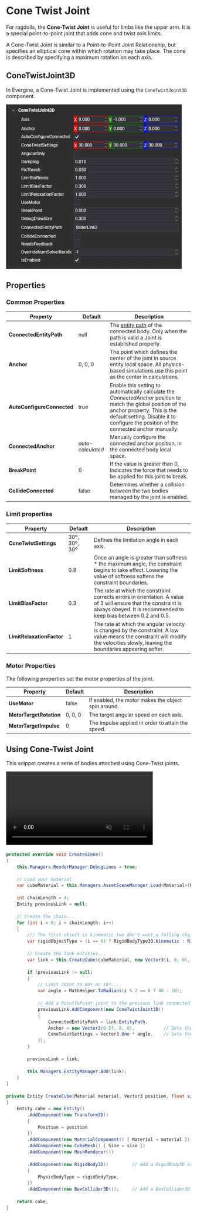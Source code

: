 # Cone Twist Joint

For ragdolls, the **Cone-Twist Joint** is useful for limbs like the upper arm. It is a special point-to-point joint that adds cone and twist axis limits.

A Cone-Twist Joint is similar to a Point-to-Point Joint Relationship, but specifies an elliptical cone within which rotation may take place. The cone is described by specifying a maximum rotation on each axis.

## ConeTwistJoint3D

In Evergine, a Cone-Twist Joint is implemented using the `ConeTwistJoint3D` component.

![Point-to-Point Joint](images/conetwistJointComponent.png)


## Properties

### Common Properties

| Property | Default | Description |
| --- | --- | --- |
| **ConnectedEntityPath** | null |  The [entity path](../../basics/component_arch/entities/entity_hierarchy.md#entity-paths) of the connected body. Only when the path is valid a Joint is established properly. |
| **Anchor** | 0, 0, 0 | The point which defines the center of the joint in source entity local space. All physics-based simulations use this point as the center in calculations. |
| **AutoConfigureConnected** | true | Enable this setting to automatically calculate the *ConnectedAnchor* position to match the global position of the anchor property. This is the default setting. Disable it to configure the position of the connected anchor manually. |
| **ConnectedAnchor** | *auto-calculated* | Manually configure the connected anchor position, in the connected body local space. |
| **BreakPoint** | 0 | If the value is greater than 0, Indicates the force that needs to be applied for this joint to break. |
| **CollideConnected** | false | Determines whether a collision between the two bodies managed by the joint is enabled. |

### Limit properties

| Property | Default | Description |
| --- | --- | --- |
| **ConeTwistSettings** | 30º, 30º, 30º | Defines the limitation angle in each axis. |
| **LimitSoftness** | 0.9 |  Once an angle is greater than softness * the maximum angle, the constraint begins to take effect. Lowering the value of softness softens the constraint boundaries. |
| **LimitBiasFactor** | 0.3 |  The rate at which the constraint corrects errors in orientation. A value of 1 will ensure that the constraint is always obeyed. It is recommended to keep bias between 0.2 and 0.5. |
| **LimitRelaxationFactor** | 1 |  The rate at which the angular velocity is changed by the constraint. A low value means the constraint will modify the velocities slowly, leaving the boundaries appearing softer. |

### Motor Properties

The following properties set the motor properties of the joint.

| Property | Default | Description |
| --- | --- | --- |
| **UseMotor** | false |  If enabled, the motor makes the object spin around. |
| **MotorTargetRotation** | 0, 0, 0 |  The target angular speed on each axis. |
| **MotorTargetImpulse** | 0 |  The impulse applied in order to attain the speed. |

## Using Cone-Twist Joint

This snippet creates a serie of bodies attached using Cone-Twist joints.

<video autoplay loop muted width="400px" height="auto">
  <source src="images/ConeTwistSample.mp4" type="video/mp4">
</video>

```csharp
protected override void CreateScene()
{
    this.Managers.RenderManager.DebugLines = true;

    // Load your material
    var cubeMaterial = this.Managers.AssetSceneManager.Load<Material>(EvergineContent.CrateMat);

    int chainLength = 4;
    Entity previousLink = null;

    // Create the chain...
    for (int i = 0; i < chainLength; i++)
    {
        /// The first object is kinematic (we don't want a falling chain :D)
        var rigidObjectType = (i == 0) ? RigidBodyType3D.Kinematic : RigidBodyType3D.Dynamic;

        // Create the link entities...
        var link = this.CreateCube(cubeMaterial, new Vector3(i, 0, 0), 0.75f, rigidObjectType);

        if (previousLink != null)
        {
            // Limit Joint to 40º or 10º...
            var angle = MathHelper.ToRadians(i % 2 == 0 ? 40 : 10);

            // Add a PointToPoint joint to the previous link connected to the current link...
            previousLink.AddComponent(new ConeTwistJoint3D()
            {
                ConnectedEntityPath = link.EntityPath,
                Anchor = new Vector3(0.5f, 0, 0),           // Sets the anchor between the two objects
                ConeTwistSettings = Vector3.One * angle,    // Sets the limit angle...
            });
        }

        previousLink = link;

        this.Managers.EntityManager.Add(link);
    }
}

private Entity CreateCube(Material material, Vector3 position, float size, RigidBodyType3D rigidBodyType)
{
    Entity cube = new Entity()
        .AddComponent(new Transform3D()
        {
            Position = position
        })
        .AddComponent(new MaterialComponent() { Material = material })
        .AddComponent(new CubeMesh() { Size = size })
        .AddComponent(new MeshRenderer())

        .AddComponent(new RigidBody3D()         // Add a RigidBody3D component...
        {
            PhysicBodyType = rigidBodyType,
        })
        .AddComponent(new BoxCollider3D());     // Add a BoxCollider3D to the physic body...

    return cube;
}
```